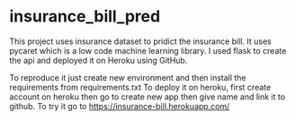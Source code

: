 # insurance_bill_pred
This project uses insurance dataset to pridict the insurance bill.
It uses pycaret which is a low code machine learning library.
I used flask to create the api and deployed it on Heroku using GitHub.

To reproduce it just create new environment and then install the requirements from requirements.txt
To deploy it on heroku, first create account on heroku then go to create new app then give name and link it to github.
To try it go to https://insurance-bill.herokuapp.com/
